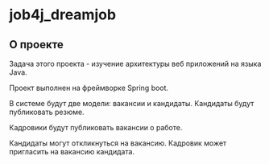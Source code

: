 # job4j_dreamjob

## О проекте

Задача этого проекта - изучение архитектуры веб приложений на языка Java.

Проект выполнен на фреймворке Spring boot.

В системе будут две модели: вакансии и кандидаты. Кандидаты будут публиковать резюме.

Кадровики будут публиковать вакансии о работе.

Кандидаты могут откликнуться на вакансию. Кадровик может пригласить на вакансию кандидата.